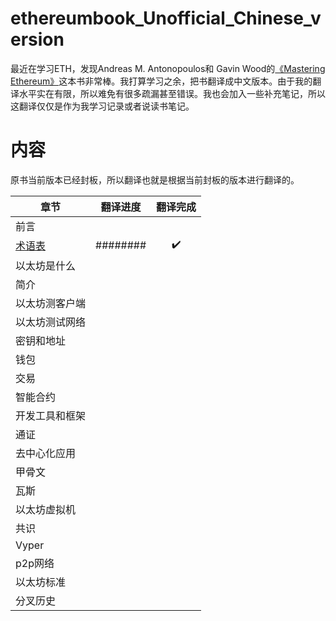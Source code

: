 # ethereumbook_Unofficial_Chinese_version

最近在学习ETH，发现Andreas M. Antonopoulos和 Gavin Wood的[《Mastering Ethereum》](https://github.com/ethereumbook/ethereumbook)这本书非常棒。我打算学习之余，把书翻译成中文版本。由于我的翻译水平实在有限，所以难免有很多疏漏甚至错误。我也会加入一些补充笔记，所以这翻译仅仅是作为我学习记录或者说读书笔记。

# 内容
原书当前版本已经封板，所以翻译也就是根据当前封板的版本进行翻译的。

| 章节 | 翻译进度 | 翻译完成 |
|-------|------|:------:|
| 前言 |  ||
| [术语表](glossary.md) | ######## | :heavy_check_mark: |
| 以太坊是什么 |  |  |
| 简介 |  |  |
| 以太坊测客户端 |  |  |
| 以太坊测试网络 |  ||
| 密钥和地址 |  |  |
| 钱包 |  |  |
| 交易 |  |  |
| 智能合约 |  |  |
| 开发工具和框架 |  |  |
| 通证 |  |  |
| 去中心化应用 |  ||
| 甲骨文 |  |  |
| 瓦斯 |  |  |
| 以太坊虚拟机 |  |  |
| 共识 |  |  |
| Vyper |  |  |
| p2p网络 |  |  |
| 以太坊标准 |  |  |
| 分叉历史 |  |  |

